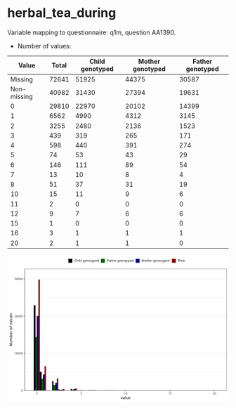 # herbal_tea_during
Variable mapping to questionnaire: q1m, question AA1390.
- Number of values:

| Value | Total | Child genotyped | Mother genotyped | Father genotyped |
| ----- | ----- | --------------- | ---------------- | ---------------- |
| Missing | 72641 | 51925 | 44375 | 30587 |
| Non-missing | 40982 | 31430 | 27394 | 19631 |
| 0 | 29810 | 22970 | 20102 | 14399 |
| 1 | 6562 | 4990 | 4312 | 3145 |
| 2 | 3255 | 2480 | 2136 | 1523 |
| 3 | 439 | 319 | 265 | 171 |
| 4 | 598 | 440 | 391 | 274 |
| 5 | 74 | 53 | 43 | 29 |
| 6 | 148 | 111 | 89 | 54 |
| 7 | 13 | 10 | 8 | 4 |
| 8 | 51 | 37 | 31 | 19 |
| 10 | 15 | 11 | 9 | 6 |
| 11 | 2 | 0 | 0 | 0 |
| 12 | 9 | 7 | 6 | 6 |
| 15 | 1 | 0 | 0 | 0 |
| 16 | 3 | 1 | 1 | 1 |
| 20 | 2 | 1 | 1 | 0 |



![](herbal_tea_during_n.png)



